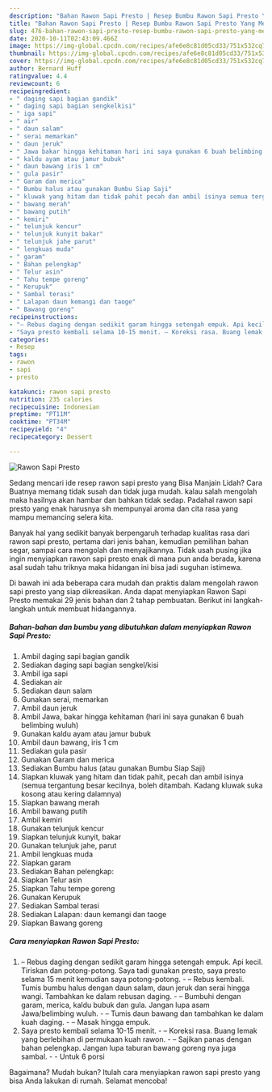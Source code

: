 ```yaml
---
description: "Bahan Rawon Sapi Presto | Resep Bumbu Rawon Sapi Presto Yang Menggugah Selera"
title: "Bahan Rawon Sapi Presto | Resep Bumbu Rawon Sapi Presto Yang Menggugah Selera"
slug: 476-bahan-rawon-sapi-presto-resep-bumbu-rawon-sapi-presto-yang-menggugah-selera
date: 2020-10-11T02:43:09.466Z
image: https://img-global.cpcdn.com/recipes/afe6e8c81d05cd33/751x532cq70/rawon-sapi-presto-foto-resep-utama.jpg
thumbnail: https://img-global.cpcdn.com/recipes/afe6e8c81d05cd33/751x532cq70/rawon-sapi-presto-foto-resep-utama.jpg
cover: https://img-global.cpcdn.com/recipes/afe6e8c81d05cd33/751x532cq70/rawon-sapi-presto-foto-resep-utama.jpg
author: Bernard Huff
ratingvalue: 4.4
reviewcount: 6
recipeingredient:
- " daging sapi bagian gandik"
- " daging sapi bagian sengkelkisi"
- " iga sapi"
- " air"
- " daun salam"
- " serai memarkan"
- " daun jeruk"
- " Jawa bakar hingga kehitaman hari ini saya gunakan 6 buah belimbing wuluh"
- " kaldu ayam atau jamur bubuk"
- " daun bawang iris 1 cm"
- " gula pasir"
- " Garam dan merica"
- " Bumbu halus atau gunakan Bumbu Siap Saji"
- " kluwak yang hitam dan tidak pahit pecah dan ambil isinya semua tergantung besar kecilnya boleh ditambah Kadang kluwak suka kosong atau kering dalamnya"
- " bawang merah"
- " bawang putih"
- " kemiri"
- " telunjuk kencur"
- " telunjuk kunyit bakar"
- " telunjuk jahe parut"
- " lengkuas muda"
- " garam"
- " Bahan pelengkap"
- " Telur asin"
- " Tahu tempe goreng"
- " Kerupuk"
- " Sambal terasi"
- " Lalapan daun kemangi dan taoge"
- " Bawang goreng"
recipeinstructions:
- "– Rebus daging dengan sedikit garam hingga setengah empuk. Api kecil. Tiriskan dan potong-potong. Saya tadi gunakan presto, saya presto selama 15 menit kemudian saya potong-potong. – Rebus kembali. Tumis bumbu halus dengan daun salam, daun jeruk dan serai hingga wangi. Tambahkan ke dalam rebusan daging. – Bumbuhi dengan garam, merica, kaldu bubuk dan gula. Jangan lupa asam Jawa/belimbing wuluh. – Tumis daun bawang dan tambahkan ke dalam kuah daging. – Masak hingga empuk."
- "Saya presto kembali selama 10-15 menit. – Koreksi rasa. Buang lemak yang berlebihan di permukaan kuah rawon. – Sajikan panas dengan bahan pelengkap. Jangan lupa taburan bawang goreng nya juga sambal.  Untuk 6 porsi"
categories:
- Resep
tags:
- rawon
- sapi
- presto

katakunci: rawon sapi presto 
nutrition: 235 calories
recipecuisine: Indonesian
preptime: "PT11M"
cooktime: "PT34M"
recipeyield: "4"
recipecategory: Dessert

---
```



![Rawon Sapi Presto](https://img-global.cpcdn.com/recipes/afe6e8c81d05cd33/751x532cq70/rawon-sapi-presto-foto-resep-utama.jpg)

Sedang mencari ide resep rawon sapi presto yang Bisa Manjain Lidah? Cara Buatnya memang tidak susah dan tidak juga mudah. kalau salah mengolah maka hasilnya akan hambar dan bahkan tidak sedap. Padahal rawon sapi presto yang enak harusnya sih mempunyai aroma dan cita rasa yang mampu memancing selera kita.

Banyak hal yang sedikit banyak berpengaruh terhadap kualitas rasa dari rawon sapi presto, pertama dari jenis bahan, kemudian pemilihan bahan segar, sampai cara mengolah dan menyajikannya. Tidak usah pusing jika ingin menyiapkan rawon sapi presto enak di mana pun anda berada, karena asal sudah tahu triknya maka hidangan ini bisa jadi suguhan istimewa.




Di bawah ini ada beberapa cara mudah dan praktis dalam mengolah rawon sapi presto yang siap dikreasikan. Anda dapat menyiapkan Rawon Sapi Presto memakai 29 jenis bahan dan 2 tahap pembuatan. Berikut ini langkah-langkah untuk membuat hidangannya.

<!--inarticleads1-->

##### Bahan-bahan dan bumbu yang dibutuhkan dalam menyiapkan Rawon Sapi Presto:

1. Ambil  daging sapi bagian gandik
1. Sediakan  daging sapi bagian sengkel/kisi
1. Ambil  iga sapi
1. Sediakan  air
1. Sediakan  daun salam
1. Gunakan  serai, memarkan
1. Ambil  daun jeruk
1. Ambil  Jawa, bakar hingga kehitaman (hari ini saya gunakan 6 buah belimbing wuluh)
1. Gunakan  kaldu ayam atau jamur bubuk
1. Ambil  daun bawang, iris 1 cm
1. Sediakan  gula pasir
1. Gunakan  Garam dan merica
1. Sediakan  Bumbu halus (atau gunakan Bumbu Siap Saji)
1. Siapkan  kluwak yang hitam dan tidak pahit, pecah dan ambil isinya (semua tergantung besar kecilnya, boleh ditambah. Kadang kluwak suka kosong atau kering dalamnya)
1. Siapkan  bawang merah
1. Ambil  bawang putih
1. Ambil  kemiri
1. Gunakan  telunjuk kencur
1. Siapkan  telunjuk kunyit, bakar
1. Gunakan  telunjuk jahe, parut
1. Ambil  lengkuas muda
1. Siapkan  garam
1. Sediakan  Bahan pelengkap:
1. Siapkan  Telur asin
1. Siapkan  Tahu tempe goreng
1. Gunakan  Kerupuk
1. Sediakan  Sambal terasi
1. Sediakan  Lalapan: daun kemangi dan taoge
1. Siapkan  Bawang goreng




<!--inarticleads2-->

##### Cara menyiapkan Rawon Sapi Presto:

1. – Rebus daging dengan sedikit garam hingga setengah empuk. Api kecil. Tiriskan dan potong-potong. Saya tadi gunakan presto, saya presto selama 15 menit kemudian saya potong-potong. - – Rebus kembali. Tumis bumbu halus dengan daun salam, daun jeruk dan serai hingga wangi. Tambahkan ke dalam rebusan daging. - – Bumbuhi dengan garam, merica, kaldu bubuk dan gula. Jangan lupa asam Jawa/belimbing wuluh. - – Tumis daun bawang dan tambahkan ke dalam kuah daging. - – Masak hingga empuk.
1. Saya presto kembali selama 10-15 menit. - – Koreksi rasa. Buang lemak yang berlebihan di permukaan kuah rawon. - – Sajikan panas dengan bahan pelengkap. Jangan lupa taburan bawang goreng nya juga sambal. -  - Untuk 6 porsi




Bagaimana? Mudah bukan? Itulah cara menyiapkan rawon sapi presto yang bisa Anda lakukan di rumah. Selamat mencoba!
